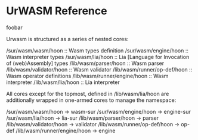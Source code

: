 # UrWASM Reference

foobar

Urwasm is structured as a series of nested cores:

/sur/wasm/wasm/hoon             ::  Wasm types definition
/sur/wasm/engine/hoon           ::  Wasm interpreter types
/sur/wasm/lia/hoon              ::  Lia [Language for Invocation of (web)Assembly] types
/lib/wasm/parser/hoon           ::  Wasm parser
/lib/wasm/validator/hoon        ::  Wasm validator
/lib/wasm/runner/op-def/hoon    ::  Wasm operator definitions
/lib/wasm/runner/engine/hoon    ::  Wasm interpreter
/lib/wasm/lia/hoon              ::  Lia interpreter

All cores except for the topmost, defined in /lib/wasm/lia/hoon are additionally wrapped in one-armed cores to manage the namespace:

/sur/wasm/wasm/hoon             ->  wasm-sur
/sur/wasm/engine/hoon           ->  engine-sur
/sur/wasm/lia/hoon              ->  lia-sur
/lib/wasm/parser/hoon           ->  parser
/lib/wasm/validator/hoon        ->  validator
/lib/wasm/runner/op-def/hoon    ->  op-def
/lib/wasm/runner/engine/hoon    ->  engine

